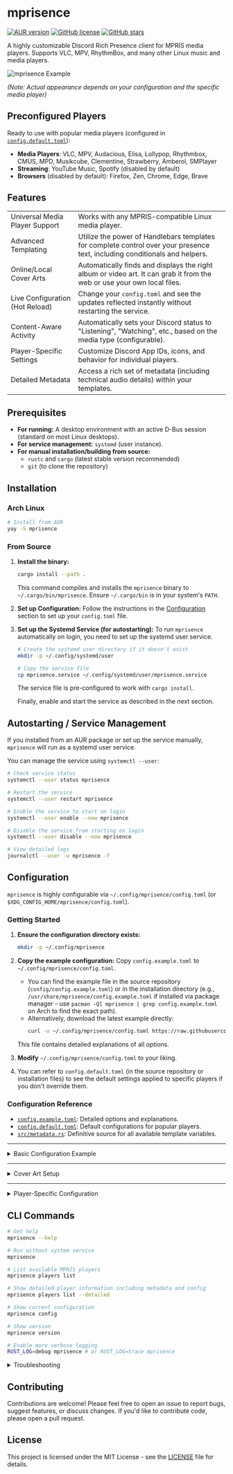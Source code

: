 # mprisence

[![AUR version](https://img.shields.io/aur/version/mprisence)](https://aur.archlinux.org/packages/mprisence)
[![GitHub license](https://img.shields.io/github/license/lazykern/mprisence)](https://github.com/lazykern/mprisence/blob/main/LICENSE)
[![GitHub stars](https://img.shields.io/github/stars/lazykern/mprisence)](https://github.com/lazykern/mprisence/stargazers)

A highly customizable Discord Rich Presence client for MPRIS media players. Supports VLC, MPV, RhythmBox, and many other Linux music and media players.

![mprisence Example](assets/example.gif)

_(Note: Actual appearance depends on your configuration and the specific media player)_

## Preconfigured Players

Ready to use with popular media players (configured in [`config.default.toml`](./config/config.default.toml)):

- **Media Players**: VLC, MPV, Audacious, Elisa, Lollypop, Rhythmbox, CMUS, MPD, Musikcube, Clementine, Strawberry, Amberol, SMPlayer
- **Streaming**: YouTube Music, Spotify (disabled by default)
- **Browsers** (disabled by default): Firefox, Zen, Chrome, Edge, Brave

## Features

|                                 |                                                                                                                              |
| ------------------------------- | ---------------------------------------------------------------------------------------------------------------------------- |
| Universal Media Player Support  | Works with any MPRIS-compatible Linux media player.                                                                          |
| Advanced Templating             | Utilize the power of Handlebars templates for complete control over your presence text, including conditionals and helpers.  |
| Online/Local Cover Arts         | Automatically finds and displays the right album or video art. It can grab it from the web or use your own local files. |
| Live Configuration (Hot Reload) | Change your `config.toml` and see the updates reflected instantly without restarting the service.                            |
| Content-Aware Activity          | Automatically sets your Discord status to "Listening", "Watching", etc., based on the media type (configurable).             |
| Player-Specific Settings        | Customize Discord App IDs, icons, and behavior for individual players.                                                       |
| Detailed Metadata               | Access a rich set of metadata (including technical audio details) within your templates.                                     |

## Prerequisites

- **For running:** A desktop environment with an active D-Bus session (standard on most Linux desktops).
- **For service management:** `systemd` (user instance).
- **For manual installation/building from source:**
  - `rustc` and `cargo` (latest stable version recommended)
  - `git` (to clone the repository)

## Installation

### Arch Linux

```bash
# Install from AUR
yay -S mprisence
```

### From Source

1.  **Install the binary:**
    ```bash
    cargo install --path .
    ```
    This command compiles and installs the `mprisence` binary to `~/.cargo/bin/mprisence`. Ensure `~/.cargo/bin` is in your system's `PATH`.

2.  **Set up Configuration:**
    Follow the instructions in the [Configuration](#configuration) section to set up your `config.toml` file.

3.  **Set up the Systemd Service (for autostarting):**
    To run `mprisence` automatically on login, you need to set up the systemd user service.
    ```bash
    # Create the systemd user directory if it doesn't exist
    mkdir -p ~/.config/systemd/user

    # Copy the service file
    cp mprisence.service ~/.config/systemd/user/mprisence.service
    ```
    The service file is pre-configured to work with `cargo install`.

    Finally, enable and start the service as described in the next section.

## Autostarting / Service Management

If you installed from an AUR package or set up the service manually, `mprisence` will run as a systemd user service.

You can manage the service using `systemctl --user`:

```bash
# Check service status
systemctl --user status mprisence

# Restart the service
systemctl --user restart mprisence

# Enable the service to start on login
systemctl --user enable --now mprisence

# Disable the service from starting on login
systemctl --user disable --now mprisence

# View detailed logs
journalctl --user -u mprisence -f
```

## Configuration

`mprisence` is highly configurable via `~/.config/mprisence/config.toml` (or `$XDG_CONFIG_HOME/mprisence/config.toml`).

### Getting Started

1.  **Ensure the configuration directory exists:**
    ```bash
    mkdir -p ~/.config/mprisence
    ```
2.  **Copy the example configuration:** Copy `config.example.toml` to `~/.config/mprisence/config.toml`.

    - You can find the example file in the source repository (`config/config.example.toml`) or in the installation directory (e.g., `/usr/share/mprisence/config.example.toml` if installed via package manager - use `pacman -Ql mprisence | grep config.example.toml` on Arch to find the exact path).
    - Alternatively, download the latest example directly:
      ```bash
      curl -o ~/.config/mprisence/config.toml https://raw.githubusercontent.com/lazykern/mprisence/main/config/config.example.toml
      ```

    This file contains detailed explanations of all options.

3.  **Modify** `~/.config/mprisence/config.toml` to your liking.
4.  You can refer to `config.default.toml` (in the source repository or installation files) to see the default settings applied to specific players if you don't override them.

### Configuration Reference

- [`config.example.toml`](./config/config.example.toml): Detailed options and explanations.
- [`config.default.toml`](./config/config.default.toml): Default configurations for popular players.
- [`src/metadata.rs`](./src/metadata.rs): Definitive source for all available template variables.

---

<details>
<summary>Basic Configuration Example</summary>

```toml
# Basic settings
# Whether to clear Discord activity when media is paused
clear_on_pause = true

# How often to update Discord presence (in milliseconds)
interval = 2000

# Note: Triple braces `{{{variable}}}` are used to prevent HTML escaping,
# which is generally desired for Discord presence fields.
# See: https://handlebarsjs.com/guide/#html-escaping

# Display template
[template]
# First line in Discord presence
detail = "{{{title}}}"

# Second line in Discord presence - using Handlebars array iteration
state = "{{#each artists}}{{this}}{{#unless @last}} & {{/unless}}{{/each}}"
# or just use
# state = "{{{artist_display}}}"

# Text shown when hovering over the large image - using conditional helpers
large_text = "{{#if album}}{{{album}}}{{#if year}} ({{{year}}}){{/if}}{{#if album_artist_display}} by {{{album_artist_display}}}{{/if}}{{/if}}"

# Text shown when hovering over the small image (player icon)
# Only visible when show_icon = true in player settings
small_text = "{{#if player}}Playing on {{{player}}}{{else}}MPRIS{{/if}}"

# Activity type settings
[activity_type]
# Auto-detect type (audio -> "listening", video -> "watching")
use_content_type = true
# Default type: "listening", "watching", "playing", or "competing"
default = "listening"

# Time display settings
[time]
# Show progress bar/time in Discord
show = true
# true = show elapsed time, false = show remaining time
as_elapsed = true
```

</details>

---

<details>
<summary>Cover Art Setup</summary>

```toml
[cover]
# File names (without extension) to search for local art (e.g., cover.jpg, folder.png)
file_names = ["cover", "folder", "front", "album", "art"]
# How many parent directories to search upwards for local art (0 = same dir only)
local_search_depth = 2

[cover.provider]
# Cover art providers in order of preference
# (imgbb will be used as a fallback if musicbrainz fails or local art isn't found)
provider = ["musicbrainz", "imgbb"] # Also checks local files first based on above

[cover.provider.musicbrainz]
# Minimum score (0-100) for MusicBrainz matches. Higher = stricter.
min_score = 95

[cover.provider.imgbb]
# Your ImgBB API key (get one at: https://api.imgbb.com/)
api_key = "YOUR_API_KEY_HERE"
# How long to keep uploaded images (in seconds, default: 1 day)
expiration = 86400
```

</details>

---

<details>
<summary>Player-Specific Configuration</summary>

```toml
# Use 'mprisence players list' to get the correct player identity (e.g., vlc_media_player)

# Default settings applied to ALL players unless overridden below
[player.default]
ignore = false # Set to true to disable presence for all players by default
app_id = "1121632048155742288" # Default Discord Application ID
icon = "https://raw.githubusercontent.com/lazykern/mprisence/main/assets/icon.png" # Default icon URL
show_icon = false # Show player icon as small image by default?
allow_streaming = false # Allow web/streaming content by default?

# Override settings for a specific player (VLC in this example)
[player.vlc_media_player]
# You can override any key from [player.default] here
app_id = "YOUR_VLC_APP_ID_HERE" # Use a VLC-specific Discord App ID
icon = "https://example.com/vlc-icon.png" # Use a VLC-specific icon
show_icon = true # Show the VLC icon
allow_streaming = true # Allow streaming content for VLC
# You could also add 'override_activity_type = "watching"' here if desired

# Example: Ignore Spotify
# [player.spotify]
# ignore = true
```

</details>

## CLI Commands

```bash
# Get help
mprisence --help

# Run without system service
mprisence

# List available MPRIS players
mprisence players list

# Show detailed player information including metadata and config
mprisence players list --detailed

# Show current configuration
mprisence config

# Show version
mprisence version

# Enable more verbose logging
RUST_LOG=debug mprisence # or RUST_LOG=trace mprisence
```

<details>
<summary>Troubleshooting</summary>

### Common Issues

1.  **Discord Presence Not Showing / Updating**

    - **Is Discord running?** Ensure the Discord desktop client is open.
    - **Is your player running and MPRIS-compatible?** Run `mprisence players list` to see detectable players.
    - **Is the service running?** `systemctl --user status mprisence`
    - **Discord Settings:** Check `Discord Settings -> Registered Games / Activity Privacy`. Ensure `Display current activity as a status message.` is ON. Sometimes toggling this off and on helps. Add `mprisence` if it's not listed.
    - **Correct App ID?** Verify the `app_id` in your config matches a valid Discord application ID.
    - **Logs:** Check `journalctl --user -u mprisence -f` or run `RUST_LOG=debug mprisence` for errors.

2.  **Cover Art Not Displaying**

    - **Check the logs:** Run with `RUST_LOG=debug mprisence` to see the cover art process.
    - **Provider Order:** Cover art is checked in this order: Cache -> Direct URL (from metadata) -> Local Files -> Configured Providers (e.g., MusicBrainz, ImgBB).
    - **MusicBrainz:** Does the track metadata (title, artist, album) accurately match the MusicBrainz database? Check the `min_score` in your config.
    - **ImgBB:**
      - Is a local file available (embedded or matching `file_names` in the folder/parent folders)? ImgBB is primarily used to _upload_ local art.
      - Is your `api_key` in `[cover.provider.imgbb]` correct and valid?
      - Is the image file format supported and readable?
    - **Cache:** Try clearing the cache (`rm -rf ~/.cache/mprisence/cover_art`) if you suspect stale entries.

3.  **Service Issues**

    - Use the commands mentioned in the [Autostarting / Service Management](#autostarting--service-management) section to check status (`status`), view logs (`journalctl`), and manage the service (`start`, `stop`, `restart`).

4.  **Configuration Issues**
_ **Syntax Errors:** Validate your `config.toml` using an online TOML validator or `toml-lint`.
_ **Defaults:** If unsure, temporarily remove your `~/.config/mprisence/config.toml` to test with the built-in defaults.
</details>

## Contributing

Contributions are welcome! Please feel free to open an issue to report bugs, suggest features, or discuss changes. If you'd like to contribute code, please open a pull request.

## License

This project is licensed under the MIT License - see the [LICENSE](LICENSE) file for details.
